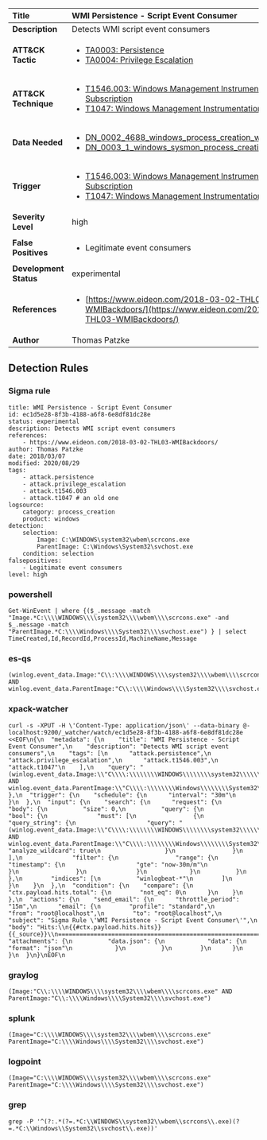 | Title                    | WMI Persistence - Script Event Consumer       |
|:-------------------------|:------------------|
| **Description**          | Detects WMI script event consumers |
| **ATT&amp;CK Tactic**    |  <ul><li>[TA0003: Persistence](https://attack.mitre.org/tactics/TA0003)</li><li>[TA0004: Privilege Escalation](https://attack.mitre.org/tactics/TA0004)</li></ul>  |
| **ATT&amp;CK Technique** | <ul><li>[T1546.003: Windows Management Instrumentation Event Subscription](https://attack.mitre.org/techniques/T1546/003)</li><li>[T1047: Windows Management Instrumentation](https://attack.mitre.org/techniques/T1047)</li></ul>  |
| **Data Needed**          | <ul><li>[DN_0002_4688_windows_process_creation_with_commandline](../Data_Needed/DN_0002_4688_windows_process_creation_with_commandline.md)</li><li>[DN_0003_1_windows_sysmon_process_creation](../Data_Needed/DN_0003_1_windows_sysmon_process_creation.md)</li></ul>  |
| **Trigger**              | <ul><li>[T1546.003: Windows Management Instrumentation Event Subscription](../Triggers/T1546.003.md)</li><li>[T1047: Windows Management Instrumentation](../Triggers/T1047.md)</li></ul>  |
| **Severity Level**       | high |
| **False Positives**      | <ul><li>Legitimate event consumers</li></ul>  |
| **Development Status**   | experimental |
| **References**           | <ul><li>[https://www.eideon.com/2018-03-02-THL03-WMIBackdoors/](https://www.eideon.com/2018-03-02-THL03-WMIBackdoors/)</li></ul>  |
| **Author**               | Thomas Patzke |


## Detection Rules

### Sigma rule

```
title: WMI Persistence - Script Event Consumer
id: ec1d5e28-8f3b-4188-a6f8-6e8df81dc28e
status: experimental
description: Detects WMI script event consumers
references:
    - https://www.eideon.com/2018-03-02-THL03-WMIBackdoors/
author: Thomas Patzke
date: 2018/03/07
modified: 2020/08/29
tags:
    - attack.persistence
    - attack.privilege_escalation
    - attack.t1546.003
    - attack.t1047 # an old one
logsource:
    category: process_creation
    product: windows
detection:
    selection:
        Image: C:\WINDOWS\system32\wbem\scrcons.exe
        ParentImage: C:\Windows\System32\svchost.exe
    condition: selection
falsepositives:
    - Legitimate event consumers
level: high

```





### powershell
    
```
Get-WinEvent | where {($_.message -match "Image.*C:\\\\WINDOWS\\\\system32\\\\wbem\\\\scrcons.exe" -and $_.message -match "ParentImage.*C:\\\\Windows\\\\System32\\\\svchost.exe") } | select TimeCreated,Id,RecordId,ProcessId,MachineName,Message
```


### es-qs
    
```
(winlog.event_data.Image:"C\\:\\\\WINDOWS\\\\system32\\\\wbem\\\\scrcons.exe" AND winlog.event_data.ParentImage:"C\\:\\\\Windows\\\\System32\\\\svchost.exe")
```


### xpack-watcher
    
```
curl -s -XPUT -H \'Content-Type: application/json\' --data-binary @- localhost:9200/_watcher/watch/ec1d5e28-8f3b-4188-a6f8-6e8df81dc28e <<EOF\n{\n  "metadata": {\n    "title": "WMI Persistence - Script Event Consumer",\n    "description": "Detects WMI script event consumers",\n    "tags": [\n      "attack.persistence",\n      "attack.privilege_escalation",\n      "attack.t1546.003",\n      "attack.t1047"\n    ],\n    "query": "(winlog.event_data.Image:\\"C\\\\:\\\\\\\\WINDOWS\\\\\\\\system32\\\\\\\\wbem\\\\\\\\scrcons.exe\\" AND winlog.event_data.ParentImage:\\"C\\\\:\\\\\\\\Windows\\\\\\\\System32\\\\\\\\svchost.exe\\")"\n  },\n  "trigger": {\n    "schedule": {\n      "interval": "30m"\n    }\n  },\n  "input": {\n    "search": {\n      "request": {\n        "body": {\n          "size": 0,\n          "query": {\n            "bool": {\n              "must": [\n                {\n                  "query_string": {\n                    "query": "(winlog.event_data.Image:\\"C\\\\:\\\\\\\\WINDOWS\\\\\\\\system32\\\\\\\\wbem\\\\\\\\scrcons.exe\\" AND winlog.event_data.ParentImage:\\"C\\\\:\\\\\\\\Windows\\\\\\\\System32\\\\\\\\svchost.exe\\")",\n                    "analyze_wildcard": true\n                  }\n                }\n              ],\n              "filter": {\n                "range": {\n                  "timestamp": {\n                    "gte": "now-30m/m"\n                  }\n                }\n              }\n            }\n          }\n        },\n        "indices": [\n          "winlogbeat-*"\n        ]\n      }\n    }\n  },\n  "condition": {\n    "compare": {\n      "ctx.payload.hits.total": {\n        "not_eq": 0\n      }\n    }\n  },\n  "actions": {\n    "send_email": {\n      "throttle_period": "15m",\n      "email": {\n        "profile": "standard",\n        "from": "root@localhost",\n        "to": "root@localhost",\n        "subject": "Sigma Rule \'WMI Persistence - Script Event Consumer\'",\n        "body": "Hits:\\n{{#ctx.payload.hits.hits}}{{_source}}\\n================================================================================\\n{{/ctx.payload.hits.hits}}",\n        "attachments": {\n          "data.json": {\n            "data": {\n              "format": "json"\n            }\n          }\n        }\n      }\n    }\n  }\n}\nEOF\n
```


### graylog
    
```
(Image:"C\\:\\\\WINDOWS\\\\system32\\\\wbem\\\\scrcons.exe" AND ParentImage:"C\\:\\\\Windows\\\\System32\\\\svchost.exe")
```


### splunk
    
```
(Image="C:\\\\WINDOWS\\\\system32\\\\wbem\\\\scrcons.exe" ParentImage="C:\\\\Windows\\\\System32\\\\svchost.exe")
```


### logpoint
    
```
(Image="C:\\\\WINDOWS\\\\system32\\\\wbem\\\\scrcons.exe" ParentImage="C:\\\\Windows\\\\System32\\\\svchost.exe")
```


### grep
    
```
grep -P '^(?:.*(?=.*C:\\WINDOWS\\system32\\wbem\\scrcons\\.exe)(?=.*C:\\Windows\\System32\\svchost\\.exe))'
```



